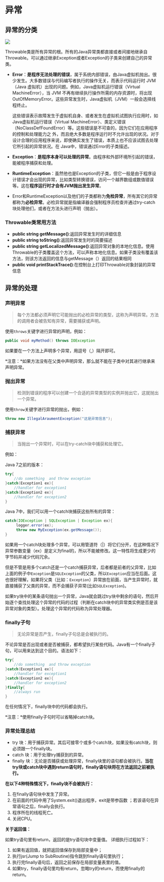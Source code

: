 # 异常

## 异常的分类

<img src="_images/1548572803236.png" />

Throwable类是所有异常的根。所有的Java异常类都直接或者间接地继承自Throwable。可以通过继承Exception或者Exception的子类来创建自己的异常类。

- **Error**：**是程序无法处理的错误**，属于系统内部错误，由Java虚拟机抛出。很少发生。大多数错误与代码编写者执行的操作无关，而表示代码运行时 JVM（Java 虚拟机）出现的问题。例如，Java虚拟机运行错误（Virtual MachineError），当 JVM 不再有继续执行操作所需的内存资源时，将出现 OutOfMemoryError。这些异常发生时，Java虚拟机（JVM）一般会选择线程终止。

  这些错误表示故障发生于虚拟机自身、或者发生在虚拟机试图执行应用时，如Java虚拟机运行错误（Virtual MachineError）、类定义错误（NoClassDefFoundError）等。这些错误是不可查的，因为它们在应用程序的控制和处理能力之 外，而且绝大多数是程序运行时不允许出现的状况。对于设计合理的应用程序来说，即使确实发生了错误，本质上也不应该试图去处理它所引起的异常状况。在 Java中，错误通过Error的子类描述。

- **Exception**：**是程序本身可以处理的异常**。由程序和外部环境所引起的错误，能被程序捕获和处理。

- **RuntimeException**：虽然他也是Exception的子类，但它一般是由于程序设计错误才会出现的异常，比如类型转换错误，访问一个越界数组或数值错误等。这在**程序运行时才会有JVM抛出发生异常**。

- Error和RuntimeException以及他们的子类都称为**免检异常**，所有其它的异常都称为**必检异常**。必检异常就是指编译器会强制程序员检查并通过try-catch块处理他们，或者在方法头进行声明（抛出）。

### Throwable类常用方法

- **public string getMessage()**:返回异常发生时的详细信息
- **public string toString()**:返回异常发生时的简要描述
- **public string getLocalizedMessage()**:返回异常对象的本地化信息。使用Throwable的子类覆盖这个方法，可以声称本地化信息。如果子类没有覆盖该方法，则该方法返回的信息与getMessage（）返回的结果相同
- **public void printStackTrace()**:在控制台上打印Throwable对象封装的异常信息

## 异常的处理

### 声明异常

> 每个方法都必须声明它可能抛出的必检异常的类型，这称为声明异常。方法的调用者会被告知有异常，需要捕获或声明。

使用`throws`关键字进行异常的声明，例如：

```java
public void myMethod() throws IOException
```

如果要在一个方法上声明多个异常，用逗号（,）隔开即可。

*注意：*如果方法没有在父类中声明异常，那么就不能在子类中对其进行继承来声明异常。

### 抛出异常

> 检测到错误的程序可以创建一个合适的异常类型的实例并抛出它，这就抛出一个异常。

使用`throw`关键字进行异常的抛出，例如：

```java
throw new IllegalAraumentException("这是异常信息");
```

### 捕获异常

> 当抛出一个异常时，可以在try-catch块中捕获和处理它。

例如：

Java 7之前的版本：

```java
try{
    //do something  and throw exception
}catch(Exception1 ex){
    //handler for exception1
}catch(Exception2 ex){
    //handler for exception2
}
```

Java 7中，我们可以用一个catch块捕获这些所有的异常：

```java
catch(IOException | SQLException | Exception ex){
     logger.error(ex);
     throw new MyException(ex.getMessage());
}
```

如果用一个catch块处理多个异常，可以用管道符（|）将它们分开，在这种情况下异常参数变量（ex）是定义为final的，所以不能被修改。这一特性将生成更少的字节码并减少代码冗余。

但是不管是用多个catch还是一个catch捕获异常，后者都是前者的父异常，比如上面的例子中`Exception`是`SQLException`的父类，所以`Exception`应当在后面。这也很好理解，如果将父类（比如：`Exception`）异常放在前面，当产生异常时，就直接捕获了父类的异常，而不会捕获子异常(比如`SQLException`)。

如果try块中的某条语句抛出一个异常，Java就会跳过try块中剩余的语句，然后开始逐个查找处理这个异常的代码的过程（判断在catch块中的异常类实例是否是该异常对象的类型）。处理这个异常的代码称为异常处理器。

### finally子句

> 无论异常是否产生，finally子句总是会被执行的。

不论异常是否出现或者是否被捕获，都希望执行某些代码。Java有一个finally子句，可以用来达到这个目的。语法如下：

```java
try{
    //do something  and throw exception
}catch(Exception1 ex){
    //handler for exception1
}catch(Exception2 ex){
    //handler for exception2
}finally{
    //always run
}
```

在任何情况下，finally块中的代码都会执行。

*注意：*使用finally子句时可以省略掉catch块。

### 异常处理总结

- try 块：用于捕获异常。其后可接零个或多个catch块，如果没有catch块，则必须跟一个finally块。
- catch 块：用于处理try捕获到的异常。
- finally 块：无论是否捕获或处理异常，finally块里的语句都会被执行。**当在try块或catch块中遇到return语句时，finally语句块将在方法返回之前被执行。**

**在以下4种特殊情况下，finally块不会被执行：**

1. 在finally语句块中发生了异常。
2. 在前面的代码中用了System.exit()退出程序，exit是带参函数 ；若该语句在异常语句之后，finally会执行。
3. 程序所在的线程死亡。
4. 关闭CPU。

**关于返回值：**

如果try语句里有return，返回的是try语句块中变量值。  详细执行过程如下：

1. 如果有返回值，就把返回值保存到局部变量中；
2. 执行jsr(Jump to SubRoutine)指令跳到finally语句里执行；
3. 执行完finally语句后，返回之前保存在局部变量表里的值。
4. 如果try，finally语句里均有return，忽略try的return，而使用finally的return。